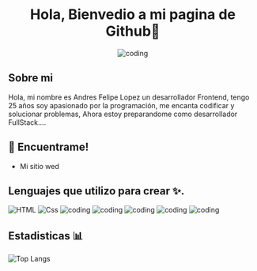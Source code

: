 <div align="center">
  
# Hola, Bienvedio a mi pagina de Github👋

![coding](https://media2.giphy.com/media/3iyKHMIKg5VWG6qHUm/giphy.gif "Coding")
</div>

## Sobre mi

Hola, mi nombre es Andres Felipe Lopez un desarrollador Frontend, tengo 25 años soy apasionado por la programación, me encanta codificar y solucionar problemas, Ahora estoy preparandome como desarrollador FullStack....

## 📍 Encuentrame!

- Mi sitio wed **[<AbiCode/>](https://cv-vue-andres-f-lopez.vercel.app/)**

## Lenguajes que utilizo para crear ✨.
![HTML](https://img.shields.io/badge/HTML5-E34F26?style=for-the-badge&logo=html5&logoColor=white "HTML")
![Css](https://img.shields.io/badge/CSS3-1572B6?style=for-the-badge&logo=css&logoColor=white "Css")
![coding](https://media2.giphy.com/media/3iyKHMIKg5VWG6qHUm/giphy.gif "Coding")
![coding](https://media2.giphy.com/media/3iyKHMIKg5VWG6qHUm/giphy.gif "Coding")
![coding](https://media2.giphy.com/media/3iyKHMIKg5VWG6qHUm/giphy.gif "Coding")
![coding](https://media2.giphy.com/media/3iyKHMIKg5VWG6qHUm/giphy.gif "Coding")
![coding](https://media2.giphy.com/media/3iyKHMIKg5VWG6qHUm/giphy.gif "Coding")


## Estadisticas 📊

![Top Langs](https://github-readme-stats.vercel.app/api/top-langs/?username=Abic26&layout=compact&show_icons=true&theme=holi&hide_border=true&border_radius=50)
